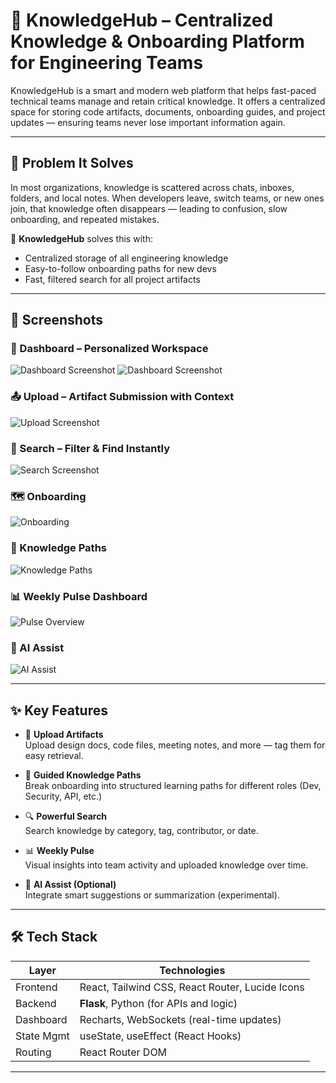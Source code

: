 # 🚀 KnowledgeHub – Centralized Knowledge & Onboarding Platform for Engineering Teams

KnowledgeHub is a smart and modern web platform that helps fast-paced technical teams manage and retain critical knowledge. It offers a centralized space for storing code artifacts, documents, onboarding guides, and project updates — ensuring teams never lose important information again.

---

## 🧠 Problem It Solves

In most organizations, knowledge is scattered across chats, inboxes, folders, and local notes. When developers leave, switch teams, or new ones join, that knowledge often disappears — leading to confusion, slow onboarding, and repeated mistakes.

🔎 **KnowledgeHub** solves this with:
- Centralized storage of all engineering knowledge  
- Easy-to-follow onboarding paths for new devs  
- Fast, filtered search for all project artifacts  

---

## 📸 Screenshots

### 🔷 Dashboard – Personalized Workspace  
![Dashboard Screenshot](screenshots/dashboard.png)
![Dashboard Screenshot](screenshots/git.png)
### 📤 Upload – Artifact Submission with Context  
![Upload Screenshot](screenshots/upload.png)

### 🔎 Search – Filter & Find Instantly  
![Search Screenshot](screenshots/search.png)

### 🗺️ Onboarding
![Onboarding](screenshots/onboarding.png)

### 🧭 Knowledge Paths
![Knowledge Paths](screenshots/knowledgePaths.png)

### 📊 Weekly Pulse Dashboard
![Pulse Overview](screenshots/weekly.png)

### 🤖 AI Assist
![AI Assist](screenshots/ai_assistant.png)

---

## ✨ Key Features

- 📁 **Upload Artifacts**  
  Upload design docs, code files, meeting notes, and more — tag them for easy retrieval.

- 🧭 **Guided Knowledge Paths**  
  Break onboarding into structured learning paths for different roles (Dev, Security, API, etc.)

- 🔍 **Powerful Search**  
  Search knowledge by category, tag, contributor, or date.

- 📊 **Weekly Pulse**  
  Visual insights into team activity and uploaded knowledge over time.

- 🤖 **AI Assist (Optional)**  
  Integrate smart suggestions or summarization (experimental).

---

## 🛠️ Tech Stack

| Layer      | Technologies                       |
|------------|------------------------------------|
| Frontend   | React, Tailwind CSS, React Router, Lucide Icons |
| Backend    | **Flask**, Python (for APIs and logic) |
| Dashboard  | Recharts, WebSockets (real-time updates) |
| State Mgmt | useState, useEffect (React Hooks)  |
| Routing    | React Router DOM                   |

---

